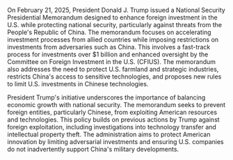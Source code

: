 On February 21, 2025, President Donald J. Trump issued a National Security Presidential Memorandum designed to enhance foreign investment in the U.S. while protecting national security, particularly against threats from the People's Republic of China. The memorandum focuses on accelerating investment processes from allied countries while imposing restrictions on investments from adversaries such as China. This involves a fast-track process for investments over $1 billion and enhanced oversight by the Committee on Foreign Investment in the U.S. (CFIUS). The memorandum also addresses the need to protect U.S. farmland and strategic industries, restricts China's access to sensitive technologies, and proposes new rules to limit U.S. investments in Chinese technologies.

President Trump's initiative underscores the importance of balancing economic growth with national security. The memorandum seeks to prevent foreign entities, particularly Chinese, from exploiting American resources and technologies. This policy builds on previous actions by Trump against foreign exploitation, including investigations into technology transfer and intellectual property theft. The administration aims to protect American innovation by limiting adversarial investments and ensuring U.S. companies do not inadvertently support China's military developments.